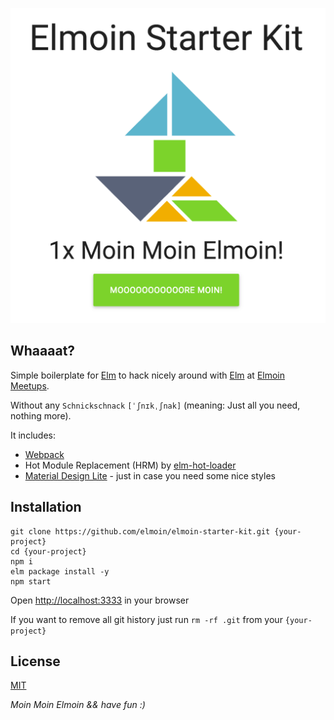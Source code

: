 ![screenshot](./screenshot.png)

## Whaaaat?

Simple boilerplate for [Elm](http://elm-lang.org/) to hack nicely around with [Elm](http://elm-lang.org/) at [Elmoin Meetups](http://www.meetup.com/de-DE/Elmoin/).

Without any `Schnickschnack` `[ˈʃnɪkˌʃnak]` (meaning: Just all you need, nothing more).

It includes:
- [Webpack](https://webpack.github.io/)
- Hot Module Replacement (HRM) by [elm-hot-loader](https://github.com/fluxxu/elm-hot-loader)
- [Material Design Lite](https://getmdl.io/) - just in case you need some nice styles

## Installation

```
git clone https://github.com/elmoin/elmoin-starter-kit.git {your-project}
cd {your-project}
npm i
elm package install -y
npm start
````
Open [http://localhost:3333](http://localhost:3333) in your browser

If you want to remove all git history just run `rm -rf .git` from your `{your-project}`


## License

[MIT](./LICENSE)


_Moin Moin Elmoin && have fun :)_
